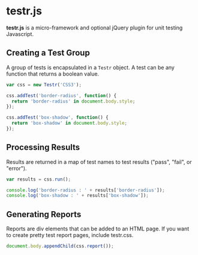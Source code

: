 # testr.js

**testr.js** is a micro-framework and optional jQuery plugin for unit testing Javascript.

## Creating a Test Group

A group of tests is encapsulated in a `Testr` object.
A test can be any function that returns a boolean value.

```javascript
var css = new Testr('CSS3');

css.addTest('border-radius', function() {
  return 'border-radius' in document.body.style;
});

css.addTest('box-shadow', function() {
  return 'box-shadow' in document.body.style;
});
```
    
## Processing Results

Results are returned in a map of test names to test results ("pass", "fail", or "error").

```javascript
var results = css.run();

console.log('border-radius : ' + results['border-radius']);
console.log('box-shadow : ' + results['box-shadow']);
````

## Generating Reports

Reports are div elements that can be added to an HTML page.
If you want to create pretty test report pages, include testr.css.

```javascript
document.body.appendChild(css.report());
```
